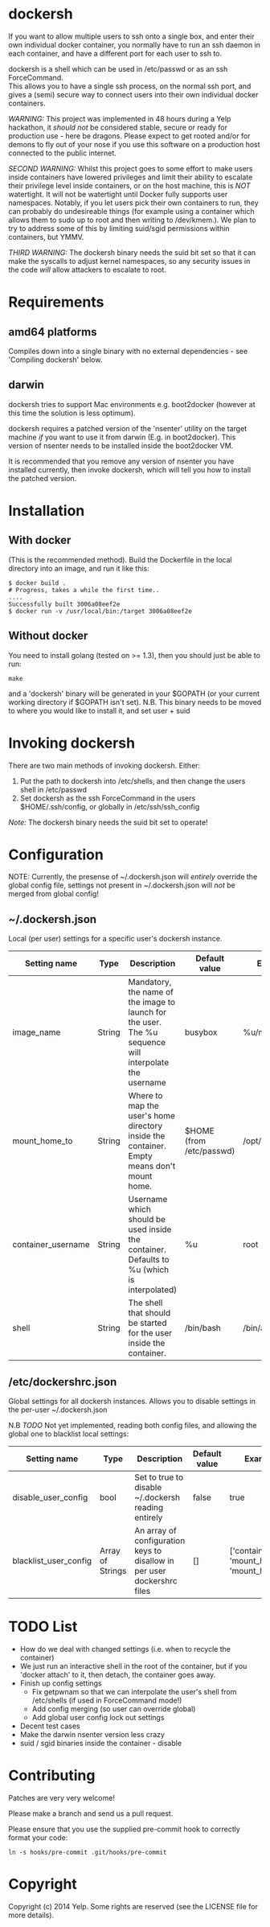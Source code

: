 dockersh
========

If you want to allow multiple users to ssh onto a single box, and enter their
own individual docker container, you normally have to run an ssh daemon in each
container, and have a different port for each user to ssh to.

dockersh is a shell which can be used in /etc/passwd or as an ssh ForceCommand.  
This allows you to have a single ssh process, on the normal ssh port, and gives
a (semi) secure way to connect users into their own individual docker
containers.

*WARNING:* This project was implemented in 48 hours during a Yelp hackathon, it _should not_ be considered
stable, secure or ready for production use - here be dragons. Please expect to get rooted and/or for demons
to fly out of your nose if you use this software on a production host connected to the public internet.

*SECOND WARNING:* Whilst this project goes to some effort to make users inside containers have lowered privileges
and limit their ability to escalate their privilege level inside containers, or on the host machine,
this is *NOT* watertight. It will not be watertight until Docker fully supports user namespaces. Notably,
if you let users pick their own containers to run, they can probably do undesireable things (for example
using a container which allows them to sudo up to root and then writing to /dev/kmem.). We plan to try to
address some of this by limiting suid/sgid permissions within containers, but YMMV.

*THIRD WARNING:* The dockersh binary needs the suid bit set so that it can make the syscalls to adjust
kernel namespaces, so any security issues in the code *will* allow attackers to escalate to root.

Requirements
============

amd64 platforms
---------------

Compiles down into a single binary with no external dependencies - see 'Compiling dockersh' below.

darwin
------

dockersh tries to support Mac environments e.g. boot2docker (however at this time the solution is less
optimum).

dockersh requires a patched version of the 'nsenter' utility on the target machine *if* you want to
use it from darwin (E.g. in boot2docker). This version of nsenter needs to be installed inside the
boot2docker VM.

It is recommended that
you remove any version of nsenter you have installed currently, then invoke dockersh, which will
tell you how to install the patched version.

Installation
============

With docker
-----------

(This is the recommended method).
Build the Dockerfile in the local directory into an image, and run it like this:

    $ docker build .
    # Progress, takes a while the first time..
    ....
    Successfully built 3006a08eef2e 
    $ docker run -v /usr/local/bin:/target 3006a08eef2e

Without docker
--------------

You need to install golang (tested on >= 1.3), then you should just be able to run:

    make

and a 'dockersh' binary will be generated in your $GOPATH (or your current
working directory if $GOPATH isn't set). N.B. This binary needs to be moved to where
you would like to install it, and set user + suid

Invoking dockersh
=================

There are two main methods of invoking dockersh. Either:

1. Put the path to dockersh into /etc/shells, and then change the users shell
   in /etc/passwd
1. Set dockersh as the ssh ForceCommand in the users $HOME/.ssh/config, or
   globally in /etc/ssh/ssh_config

*Note:* The dockersh binary needs the suid bit set to operate!

Configuration
=============

NOTE: Currently, the presense of ~/.dockersh.json will _entirely_ override the global config file, settings not present in ~/.dockersh.json
will *not* be merged from global config!

~/.dockersh.json
----------------

Local (per user) settings for a specific user's dockersh instance.

Setting name  | Type | Description | Default value | Example value
------------- | ---- | ----------- | ------------- | -------------
image_name  | String | Mandatory, the name of the image to launch for the user. The %u sequence will interpolate the username | busybox | %u/mydockersh
mount_home_to | String | Where to map the user's home directory inside the container. Empty means don't mount home. | $HOME (from /etc/passwd) | /opt/home/myhomedir
container_username | String | Username which should be used inside the container. Defaults to %u (which is interpolated) | %u | root
shell | String | The shell that should be started for the user inside the container. | /bin/bash | /bin/ash


/etc/dockershrc.json
--------------------

Global settings for all dockersh instances. Allows you to disable settings
in the per-user ~/.dockersh.json

N.B *TODO* Not yet implemented, reading both config files, and allowing the global one to blacklist local settings:

Setting name  | Type | Description | Default value | Example value
------------- | ---- | ----------- | ------------- | -------------
disable_user_config | bool | Set to true to disable ~/.dockersh reading entirely | false | true
blacklist_user_config | Array of Strings | An array of configuration keys to disallow in per user dockershrc files | [] | ['container_username', 'mount_home', 'mount_home_to']

TODO List
=========

 * How do we deal with changed settings (i.e. when to recycle the container)
 * We just run an interactive shell in the root of the container, but if you 'docker attach' to it, then detach, the container goes away.
 * Finish up config settings
   * Fix getpwnam so that we can interpolate the user's shell from /etc/shells (if used in ForceCommand mode!)
   * Add config merging (so user can override global)
   * Add global user config lock out settings
 * Decent test cases
 * Make the darwin nsenter version less crazy
 * suid / sgid binaries inside the container - disable

Contributing
============

Patches are very very welcome!

Please make a branch and send us a pull request.

Please ensure that you use the supplied pre-commit hook to correctly format your code:

    ln -s hooks/pre-commit .git/hooks/pre-commit

Copyright
=========

Copyright (c) 2014 Yelp. Some rights are reserved (see the LICENSE file for more details).

